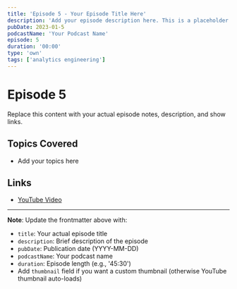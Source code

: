 ```yaml
---
title: 'Episode 5 - Your Episode Title Here'
description: 'Add your episode description here. This is a placeholder for your podcast episode.'
pubDate: 2023-01-5
podcastName: 'Your Podcast Name'
episode: 5
duration: '00:00'
type: 'own'
tags: ['analytics engineering']
---
```


# Episode 5

Replace this content with your actual episode notes, description, and show links.

## Topics Covered
- Add your topics here

## Links
- [YouTube Video](https://www.youtube.com/watch?v=REPLACE_WITH_YOUR_VIDEO_ID)

---

**Note**: Update the frontmatter above with:
- `title`: Your actual episode title
- `description`: Brief description of the episode
- `pubDate`: Publication date (YYYY-MM-DD)
- `podcastName`: Your podcast name
- `duration`: Episode length (e.g., '45:30')
- Add `thumbnail` field if you want a custom thumbnail (otherwise YouTube thumbnail auto-loads)
